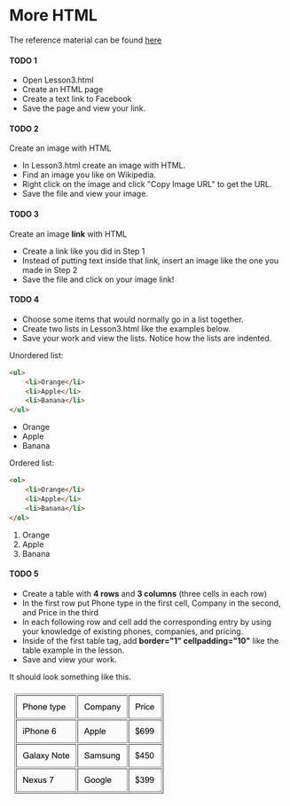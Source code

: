 More HTML
=====

The reference material can be found [here](https://github.com/OperationSpark/javascript-wiki/wiki/More-HTML)

#### TODO 1

* Open Lesson3.html
* Create an HTML page
* Create a text link to Facebook
* Save the page and view your link.

#### TODO 2 
Create an image with HTML

* In Lesson3.html create an image with HTML. 
* Find an image you like on Wikipedia. 
* Right click on the image and click "Copy Image URL" to get the URL. 
* Save the file and view your image. 

#### TODO 3 
Create an image **link** with HTML

* Create a link like you did in Step 1
* Instead of putting text inside that link, insert an image like the one you made in Step 2
* Save the file and click on your image link!

#### TODO 4

* Choose some items that would normally go in a list together.
* Create two lists in Lesson3.html like the examples below. 
* Save your work and view the lists. Notice how the lists are indented. 

Unordered list:

```html
<ul>
    <li>Orange</li>
    <li>Apple</li>
    <li>Banana</li>
</ul>
```

<ul>
    <li>Orange</li>
    <li>Apple</li>
    <li>Banana</li>
</ul>

Ordered list:

```html
<ol>
    <li>Orange</li>
    <li>Apple</li>
    <li>Banana</li>
</ol>
```

<ol>
    <li>Orange</li>
    <li>Apple</li>
    <li>Banana</li>
</ol>

#### TODO 5

* Create a table with **4 rows** and **3 columns** (three cells in each row)
* In the first row put Phone type in the first cell, Company in the second, and Price in the third
* In each following row and cell add the corresponding entry by using your knowledge of existing phones, companies, and pricing.
* Inside of the first table tag, add **border="1" cellpadding="10"** like the table example in the lesson.
* Save and view your work. 

It should look something like this. 

<img src="https://github.com/OperationSpark/teacher-training-curriculum/blob/master/img/phone-table.png" alt="Phone table">


